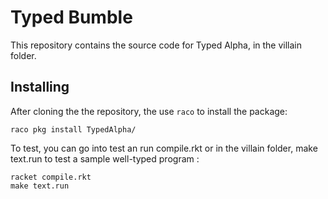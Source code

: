 # Typed Bumble

This repository contains the source code for Typed Alpha, in the villain folder.

## Installing

After cloning the the repository, the use `raco` to install the package:

```
raco pkg install TypedAlpha/
```

To test, you can go into test an run compile.rkt or in the villain folder, make text.run to test a sample well-typed program :
```
racket compile.rkt
make text.run
```

